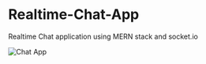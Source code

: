 # Realtime-Chat-App
Realtime Chat application using MERN stack and socket.io




![Chat App](https://user-images.githubusercontent.com/102515409/173154570-f81ebad7-63cf-4a55-aa18-f2fc5cf036d1.png)
